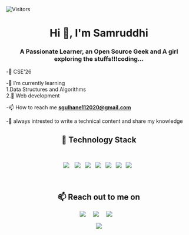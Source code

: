 <!-- Profile count -->
<img alt = "Visitors"  src = "https://komarev.com/ghpvc/?username=Samruddhiiii"/>
<h1 align="center">Hi 👋, I'm Samruddhi </h1>
<h3 align="center">A Passionate Learner, an Open Source Geek and A girl exploring the stuffs!!!coding...</h3>

-🏫 CSE'26

-🌱 I’m currently learning
<br>
1.Data Structures and Algorithms 
<br>
2.🔭 Web development

-📫 How to reach me **sgulhane112020@gmail.com**

-📝 always intrested to write a technical content and share my knowledge
<br>
<h2 align="center"> 🔭 Technology Stack</h2>
<br>
<p align="center">
  <img src="https://img.shields.io/badge/HTML5-E34F26?style=for-the-badge&logo=html5&logoColor=white" />&nbsp;&nbsp;&nbsp;
  <img src="https://img.shields.io/badge/CSS3-1572B6?style=for-the-badge&logo=css3&logoColor=white" />&nbsp;&nbsp; 
  <img src="https://img.shields.io/badge/JavaScript-323330?style=for-the-badge&logo=javascript&logoColor=F7DF1E" />&nbsp;&nbsp;
  <img src="https://img.shields.io/badge/Java-ED8B00?style=for-the-badge&logo=java&logoColor=white" />&nbsp;&nbsp
  <img src="https://img.shields.io/badge/Git-F05032?style=for-the-badge&logo=git&logoColor=white" />&nbsp;&nbsp;
  <img src="https://img.shields.io/badge/GitHub-100000?style=for-the-badge&logo=github&logoColor=white" />&nbsp;&nbsp;
  <img src="https://img.shields.io/badge/Canva-%2300C4CC.svg?&style=for-the-badge&logo=Canva&logoColor=white" />&nbsp;&nbsp;
</p>
<br>
<!-- 
<h2 align="center">📊 Github Statistics </h2>

</p><p align="center">
<img width="48%" src="https://github-readme-streak-stats.herokuapp.com/?user=Samruddhiiii&theme=material-palenight" /></p>

</p><p align="center"> <img src="https://github-readme-stats.vercel.app/api?username=Samruddhiiii&layout=compact&hide=html&theme=jolly" alt="Samruddhi_Gulhane" />&nbsp;&nbsp;&nbsp;&nbsp; </p>
 -->
<h2 align="center">📫 Reach out to me on</h2>
<p align="center">
  <a target="_blank"href="https://www.linkedin.com/in/samruddhi-gulhane-aa9326206"><img src="https://img.shields.io/badge/linkedin-%230077B5.svg?&style=for-the-badge&logo=linkedin&logoColor=white" /></a>&nbsp;&nbsp;&nbsp;&nbsp;
  <a target="_blank"href="https://twitter.com/Samruddhi_299"><img src="https://img.shields.io/badge/twitter-%231DA1F2.svg?&style=for-the-badge&logo=twitter&logoColor=white" /></a>&nbsp;&nbsp;&nbsp;&nbsp;
  <a href="mailto:sgulhane112020@gmail.com?subject=Hello%20Samruddhi,%20From%20Github"><img src="https://img.shields.io/badge/gmail-%23D14836.svg?&style=for-the-badge&logo=gmail&logoColor=white" /></a>&nbsp;&nbsp;&nbsp;&nbsp;
<p align="center">
   <img src="https://img.shields.io/badge/ Thank_You_For_Spending_a_Moment_On_My_Profile,_Happy_Coding,_All_The_Very_Best ! -black?style=for-the-badge"/>
</p>
 
</p>
